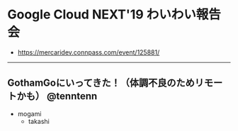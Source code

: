 Google Cloud NEXT'19 わいわい報告会
===
* https://mercaridev.connpass.com/event/125881/
---

GothamGoにいってきた！（体調不良のためリモートかも） @tenntenn
---
* mogami
  * takashi
   
  
